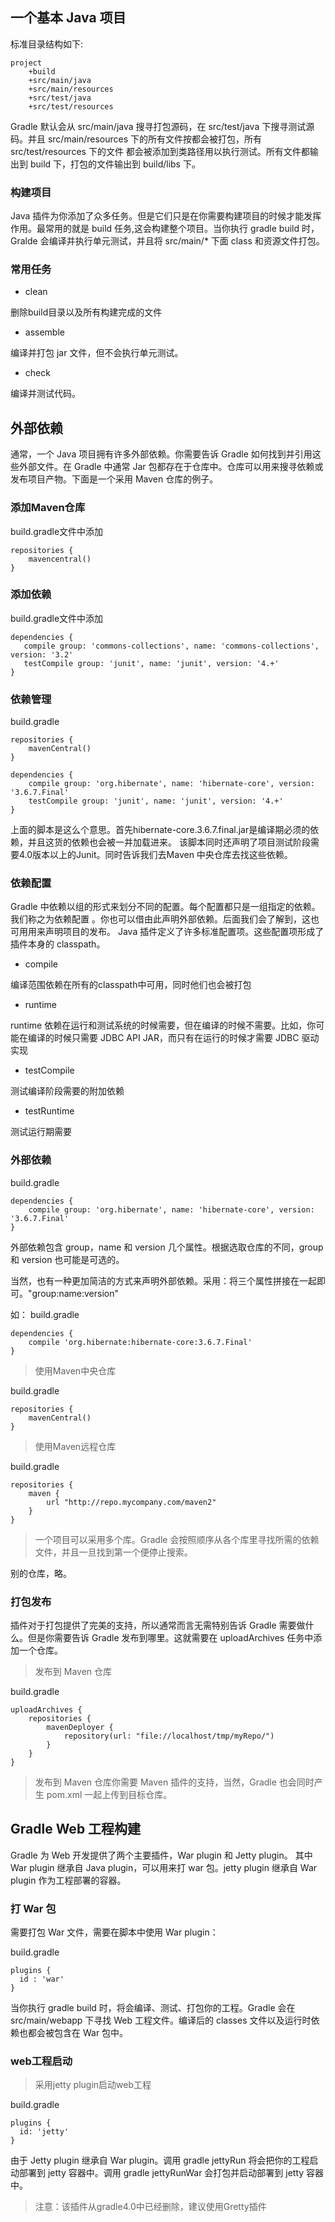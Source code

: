 ## 一个基本 Java 项目

标准目录结构如下:

```text
project  
    +build  
    +src/main/java  
    +src/main/resources  
    +src/test/java  
    +src/test/resources  
```

Gradle 默认会从 src/main/java 搜寻打包源码，在 src/test/java 下搜寻测试源码。并且 src/main/resources 下的所有文件按都会被打包，所有 src/test/resources 下的文件 都会被添加到类路径用以执行测试。所有文件都输出到 build 下，打包的文件输出到 build/libs 下。

### 构建项目

Java 插件为你添加了众多任务。但是它们只是在你需要构建项目的时候才能发挥作用。最常用的就是 build 任务,这会构建整个项目。当你执行 gradle build 时，Gralde 会编译并执行单元测试，并且将 src/main/* 下面 class 和资源文件打包。


### 常用任务

- clean

删除build目录以及所有构建完成的文件

- assemble

编译并打包 jar 文件，但不会执行单元测试。

- check

编译并测试代码。

## 外部依赖

通常，一个 Java 项目拥有许多外部依赖。你需要告诉 Gradle 如何找到并引用这些外部文件。在 Gradle 中通常 Jar 包都存在于仓库中。仓库可以用来搜寻依赖或发布项目产物。下面是一个采用 Maven 仓库的例子。

### 添加Maven仓库

build.gradle文件中添加

```text
repositories {
    mavencentral()
}
```

### 添加依赖

build.gradle文件中添加

```text
dependencies {
   compile group: 'commons-collections', name: 'commons-collections', version: '3.2'
   testCompile group: 'junit', name: 'junit', version: '4.+'
}
```

### 依赖管理

build.gradle

```text
repositories {
    mavenCentral()
}

dependencies {
    compile group: 'org.hibernate', name: 'hibernate-core', version: '3.6.7.Final'
    testCompile group: 'junit', name: 'junit', version: '4.+'
}
```

上面的脚本是这么个意思。首先hibernate-core.3.6.7.final.jar是编译期必须的依赖，并且这货的依赖也会被一并加载进来。
该脚本同时还声明了项目测试阶段需要4.0版本以上的Junit。同时告诉我们去Maven 中央仓库去找这些依赖。

### 依赖配置

Gradle 中依赖以组的形式来划分不同的配置。每个配置都只是一组指定的依赖。我们称之为依赖配置 。你也可以借由此声明外部依赖。后面我们会了解到，这也可用用来声明项目的发布。
Java 插件定义了许多标准配置项。这些配置项形成了插件本身的 classpath。

- compile

编译范围依赖在所有的classpath中可用，同时他们也会被打包

- runtime

runtime 依赖在运行和测试系统的时候需要，但在编译的时候不需要。比如，你可能在编译的时候只需要 JDBC API JAR，而只有在运行的时候才需要 JDBC 驱动实现

- testCompile

测试编译阶段需要的附加依赖

- testRuntime

测试运行期需要

### 外部依赖

build.gradle

```text
dependencies {
    compile group: 'org.hibernate', name: 'hibernate-core', version: '3.6.7.Final'
}
```

外部依赖包含 group，name 和 version 几个属性。根据选取仓库的不同，group 和 version 也可能是可选的。

当然，也有一种更加简洁的方式来声明外部依赖。采用：将三个属性拼接在一起即可。"group:name:version"

如：
build.gradle
```text
dependencies {
    compile 'org.hibernate:hibernate-core:3.6.7.Final'
}
```

> 使用Maven中央仓库

build.gradle

```text
repositories {
    mavenCentral()
}
```

> 使用Maven远程仓库

build.gradle

```text
repositories {
    maven {
        url "http://repo.mycompany.com/maven2"
    }
}
```

> 一个项目可以采用多个库。Gradle 会按照顺序从各个库里寻找所需的依赖文件，并且一旦找到第一个便停止搜索。

别的仓库，略。


### 打包发布

插件对于打包提供了完美的支持，所以通常而言无需特别告诉 Gradle 需要做什么。但是你需要告诉 Gradle 发布到哪里。这就需要在 uploadArchives 任务中添加一个仓库。

> 发布到 Maven 仓库

build.gradle

```text
uploadArchives {
    repositories {
        mavenDeployer {
            repository(url: "file://localhost/tmp/myRepo/")
        }
    }
}
```

> 发布到 Maven 仓库你需要 Maven 插件的支持，当然，Gradle 也会同时产生 pom.xml 一起上传到目标仓库。

## Gradle Web 工程构建

Gradle 为 Web 开发提供了两个主要插件，War plugin 和 Jetty plugin。 其中 War plugin 继承自 Java plugin，可以用来打 war 包。jetty plugin 继承自 War plugin 作为工程部署的容器。

### 打 War 包

需要打包 War 文件，需要在脚本中使用 War plugin：

build.gradle

```text
plugins {
  id : 'war'
}
```

当你执行 gradle build 时，将会编译、测试、打包你的工程。Gradle 会在 src/main/webapp 下寻找 Web 工程文件。编译后的 classes 文件以及运行时依赖也都会被包含在 War 包中。

### web工程启动

> 采用jetty plugin启动web工程

build.gradle

```text
plugins {
  id: 'jetty'
}
```

由于 Jetty plugin 继承自 War plugin。调用 gradle jettyRun 将会把你的工程启动部署到 jetty 容器中。调用 gradle jettyRunWar 会打包并启动部署到 jetty 容器中。

> 注意：该插件从gradle4.0中已经删除，建议使用Gretty插件



